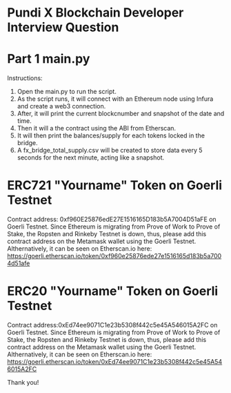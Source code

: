 # Pundi X Blockchain Developer Interview Question
# Part 1 main.py
Instructions:
 1. Open the main.py to run the script.
 2. As the script runs, it will connect with an Ethereum node using Infura and create a web3 connection.
 3. After, it will print the current blockcnumber and snapshot of the date and time. 
 4. Then it will a the contract using the ABI from Etherscan.
 5. It will then print the balances/supply for each tokens locked in the bridge.
 6. A fx_bridge_total_supply.csv will be created to store data every 5 seconds for the next minute, acting like a snapshot.

# ERC721 "Yourname" Token on Goerli Testnet
Contract address: 0xf960E25876edE27E1516165D183b5A7004D51aFE on Goerli Testnet.
Since Ethereum is migrating from Prove of Work to Prove of Stake, the Ropsten and Rinkeby Testnet is down, thus, please add this contract address on the Metamask wallet using the Goerli Testnet. Althernatively, it can be seen on 
Etherscan.io here: https://goerli.etherscan.io/token/0xf960e25876ede27e1516165d183b5a7004d51afe


# ERC20 "Yourname" Token on Goerli Testnet
Contract address:0xEd74ee9071C1e23b5308f442c5e45A546015A2FC on Goerli Testnet.
Since Ethereum is migrating from Prove of Work to Prove of Stake, the Ropsten and Rinkeby Testnet is down, thus, please add this contract address on the Metamask wallet using the Goerli Testnet. Althernatively, it can be seen on 
Etherscan.io here: https://goerli.etherscan.io/token/0xEd74ee9071C1e23b5308f442c5e45A546015A2FC


Thank you!
